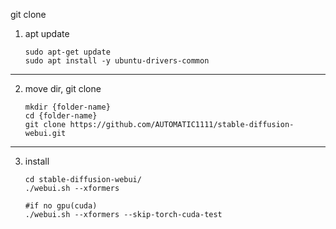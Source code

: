 git clone

1. apt update
    ```
    sudo apt-get update
    sudo apt install -y ubuntu-drivers-common
    ```

---

2. move dir, git clone
    ```
    mkdir {folder-name}
    cd {folder-name}
    git clone https://github.com/AUTOMATIC1111/stable-diffusion-webui.git
    ```

---

3. install

    ```
    cd stable-diffusion-webui/
    ./webui.sh --xformers

    #if no gpu(cuda)
    ./webui.sh --xformers --skip-torch-cuda-test
    ```
